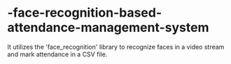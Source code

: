 # -face-recognition-based-attendance-management-system
 It utilizes the 'face_recognition' library to recognize faces in a video stream and mark attendance in a CSV file. 
